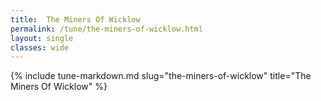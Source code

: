 ```yaml
---
title:  The Miners Of Wicklow
permalink: /tune/the-miners-of-wicklow.html
layout: single
classes: wide
---
```

{% include tune-markdown.md slug="the-miners-of-wicklow" title="The Miners Of Wicklow" %}
